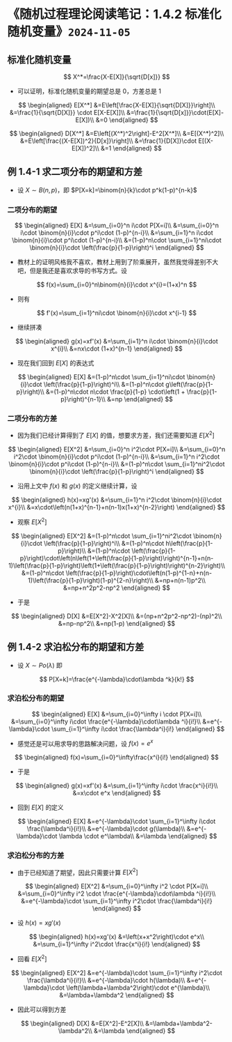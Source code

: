 # 《随机过程理论阅读笔记：1.4.2 标准化随机变量》`2024-11-05`

## 标准化随机变量

$$
X^*=\frac{X-E[X]}{\sqrt{D[x]}}
$$

- 可以证明，标准化随机变量的期望总是 $0$，方差总是 $1$

$$
\begin{aligned}
E[X^*]
&=E\left[\frac{X-E[X]}{\sqrt{D[X]}}\right]\\
&=\frac{1}{\sqrt{D[X]}} \cdot E[X-E[X]]\\
&=\frac{1}{\sqrt{D[x]}}\cdot(E[X]-E[X])\\
&=0
\end{aligned}
$$

$$
\begin{aligned}
D[X^*]
&=E\left[(X^*)^2\right]-E^2[X^*]\\
&=E[(X^*)^2]\\
&=E\left[\frac{(X-E[X])^2}{D[x]}\right]\\
&=\frac{1}{D[X]}\cdot E[(X-E[X])^2]\\
&=1
\end{aligned}
$$

## 例 1.4-1 求二项分布的期望和方差

- 设 $X\sim B(n, p)$，即 $P[X=k]=\binom{n}{k}\cdot p^k(1-p)^{n-k}$

### 二项分布的期望

$$
\begin{aligned}
E[X]
&=\sum_{i=0}^n i\cdot P[X=i]\\
&=\sum_{i=0}^n i\cdot \binom{n}{i}\cdot p^i\cdot (1-p)^{n-i}\\
&=\sum_{i=1}^n i\cdot \binom{n}{i}\cdot p^i\cdot (1-p)^{n-i}\\
&=(1-p)^n\cdot \sum_{i=1}^ni\cdot \binom{n}{i}\cdot \left(\frac{p}{1-p}\right)^i
\end{aligned}
$$

- 教材上的证明风格我不喜欢，教材上用到了阶乘展开，虽然我觉得差别不大吧，但是我还是喜欢求导的书写方式。设

$$
f(x)=\sum_{i=0}^n\binom{n}{i}\cdot x^{i}=(1+x)^n
$$

- 则有

$$
f'(x)=\sum_{i=1}^ni\cdot \binom{n}{i}\cdot x^{i-1}
$$

- 继续拼凑

$$
\begin{aligned}
g(x)=xf'(x)
&=\sum_{i=1}^n i\cdot \binom{n}{i}\cdot x^{i}\\
&=nx\cdot (1+x)^{n-1}
\end{aligned}
$$

- 现在我们回到 $E[X]$ 的表达式

$$
\begin{aligned}
E[X]
&=(1-p)^n\cdot \sum_{i=1}^ni\cdot \binom{n}{i}\cdot \left(\frac{p}{1-p}\right)^i\\
&=(1-p)^n\cdot g\left(\frac{p}{1-p}\right)\\
&=(1-p)^n\cdot n\cdot \frac{p}{1-p} \cdot\left(1 + \frac{p}{1-p}\right)^{n-1}\\
&=np
\end{aligned}
$$

### 二项分布的方差

- 因为我们已经计算得到了 $E[X]$ 的值，想要求方差，我们还需要知道 $E[X^2]$

$$
\begin{aligned}
E[X^2]
&=\sum_{i=0}^n i^2\cdot P[X=i]\\
&=\sum_{i=0}^n i^2\cdot \binom{n}{i}\cdot p^i\cdot (1-p)^{n-i}\\
&=\sum_{i=1}^n i^2\cdot \binom{n}{i}\cdot p^i\cdot (1-p)^{n-i}\\
&=(1-p)^n\cdot \sum_{i=1}^ni^2\cdot \binom{n}{i}\cdot \left(\frac{p}{1-p}\right)^i
\end{aligned}
$$

- 沿用上文中 $f(x)$ 和 $g(x)$ 的定义继续计算，设

$$
\begin{aligned}
h(x)=xg'(x)
&=\sum_{i=1}^n i^2\cdot \binom{n}{i}\cdot x^{i}\\
&=x\cdot\left(n(1+x)^{n-1}+n(n-1)x(1+x)^{n-2}\right)
\end{aligned}
$$

- 观察 $E[X^2]$

$$
\begin{aligned}
E[X^2]
&=(1-p)^n\cdot \sum_{i=1}^ni^2\cdot \binom{n}{i}\cdot \left(\frac{p}{1-p}\right)^i\\
&=(1-p)^n\cdot h\left(\frac{p}{1-p}\right)\\
&=(1-p)^n\cdot \left(\frac{p}{1-p}\right)\cdot\left(n\left(1+\left(\frac{p}{1-p}\right)\right)^{n-1}+n(n-1)\left(\frac{p}{1-p}\right)\left(1+\left(\frac{p}{1-p}\right)\right)^{n-2}\right)\\
&=(1-p)^n\cdot \left(\frac{p}{1-p}\right)\cdot\left(n(1-p)^{1-n}+n(n-1)\left(\frac{p}{1-p}\right)(1-p)^{2-n}\right)\\
&=np+n(n-1)p^2\\
&=np+n^2p^2-np^2
\end{aligned}
$$

- 于是

$$
\begin{aligned}
D[X]
&=E[X^2]-X^2[X]\\
&=(np+n^2p^2-np^2)-(np)^2\\
&=np-np^2\\
&=np(1-p)
\end{aligned}
$$

## 例 1.4-2 求泊松分布的期望和方差

- 设 $X\sim Po(\lambda)$ 即

$$
P[X=k]=\frac{e^{-\lambda}\cdot\lambda ^k}{k!}
$$

### 求泊松分布的期望

$$
\begin{aligned}
E[X]
&=\sum_{i=0}^\infty i \cdot P[X=i]\\
&=\sum_{i=0}^\infty i\cdot \frac{e^{-\lambda}\cdot\lambda ^i}{i!}\\
&=e^{-\lambda}\cdot \sum_{i=1}^\infty i\cdot \frac{\lambda^i}{i!}
\end{aligned}
$$

- 感觉还是可以用求导的思路解决问题，设 $f(x)=e^x$

$$
\begin{aligned}
f(x)=\sum_{i=0}^\infty\frac{x^i}{i!}
\end{aligned}
$$

- 于是

$$
\begin{aligned}
g(x)=xf'(x)
&=\sum_{i=1}^\infty i\cdot \frac{x^i}{i!}\\
&=x\cdot e^x
\end{aligned}
$$

- 回到 $E[X]$ 的定义

$$
\begin{aligned}
E[X]
&=e^{-\lambda}\cdot \sum_{i=1}^\infty i\cdot \frac{\lambda^i}{i!}\\
&=e^{-\lambda}\cdot g(\lambda)\\
&=e^{-\lambda}\cdot \lambda \cdot e^\lambda\\
&=\lambda
\end{aligned}
$$

### 求泊松分布的方差

- 由于已经知道了期望，因此只需要计算 $E[X^2]$

$$
\begin{aligned}
E[X^2]
&=\sum_{i=0}^\infty i^2 \cdot P[X=i]\\
&=\sum_{i=0}^\infty i^2 \cdot \frac{e^{-\lambda}\cdot\lambda ^i}{i!}\\
&=e^{-\lambda}\cdot \sum_{i=1}^\infty i^2\cdot \frac{\lambda^i}{i!}
\end{aligned}
$$

- 设 $h(x)=xg'(x)$

$$
\begin{aligned}
h(x)=xg'(x)
&=\left(x+x^2\right)\cdot e^x\\
&=\sum_{i=1}^\infty i^2\cdot \frac{x^i}{i!}
\end{aligned}
$$

- 回看 $E[X^2]$

$$
\begin{aligned}
E[X^2]
&=e^{-\lambda}\cdot \sum_{i=1}^\infty i^2\cdot \frac{\lambda^i}{i!}\\
&=e^{-\lambda}\cdot h(\lambda)\\
&=e^{-\lambda}\cdot \left(\lambda+\lambda^2\right)\cdot e^{\lambda}\\
&=\lambda+\lambda^2
\end{aligned}
$$

- 因此可以得到方差

$$
\begin{aligned}
D[X]
&=E[X^2]-E^2[X]\\
&=\lambda+\lambda^2-\lambda^2\\
&=\lambda
\end{aligned}
$$

